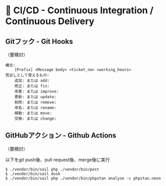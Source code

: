 # 🚚 CI/CD - Continuous Integration / Continuous Delivery

## Gitフック - Git Hooks

（要検討）

```
構文:
    [Prefix] <Message body> <ticket_no> <working_hours>
見出しとして使えるもの:
    追加: または add:
    修正: または fix:
    改善: または improve:
    更新: または update:
    削除: または remove:
    改名: または rename:
    移動: または move:
    交換: または change:
```

## GitHubアクション - Github Actions

（要検討）

以下をgit push後、pull request後、merge後に実行
```
$ ./vendor/bin/sail php ./vendor/bin/pest
$ ./vendor/bin/sail dusk
$ ./vendor/bin/sail php ./vendor/bin/phpstan analyse -c phpstan.neon
```
